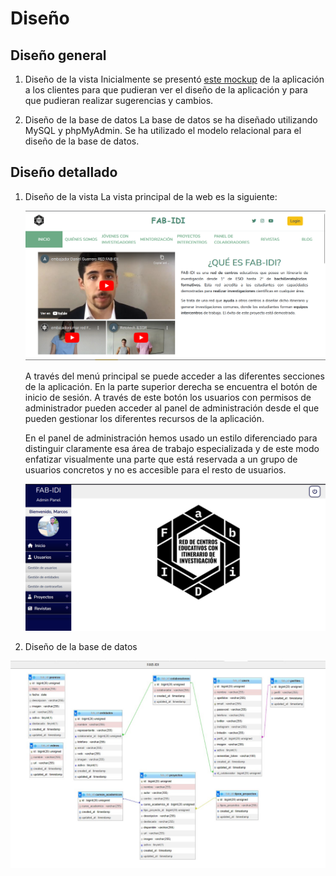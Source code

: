 # Diseño

## Diseño general

1. Diseño de la vista
    Inicialmente se presentó [este mockup](https://docs.google.com/presentation/d/16oBmQjaefnTi5_7hHlGRfftekw3BZwavsjYj6rR1YyM/edit#slide=id.p) de la aplicación a los clientes para que pudieran ver el diseño de la aplicación y para que pudieran realizar sugerencias y cambios. 


2. Diseño de la base de datos
    La base de datos se ha diseñado utilizando MySQL y phpMyAdmin. Se ha utilizado el modelo relacional para el diseño de la base de datos. 

## Diseño detallado

1. Diseño de la vista
    La vista principal de la web es la siguiente:

    ![Inicio](img/inicio_1.png)

    A través del menú principal se puede acceder a las diferentes secciones de la aplicación. En la parte superior derecha se encuentra el botón de inicio de sesión. A través de este botón los usuarios con permisos de administrador pueden acceder al panel de administración desde el que pueden gestionar los diferentes recursos de la aplicación.
    
    En el panel de administración hemos usado un estilo diferenciado para distinguir claramente esa área de trabajo especializada y de este modo enfatizar visualmente una parte que está reservada a un grupo de usuarios concretos y no es accesible para el resto de usuarios.

    ![Inicio Admin](img/admin_intro.png)

2. Diseño de la base de datos

![Diseño base de datos](img/disenio_base_datos_fab_idi.jpeg.jpg)